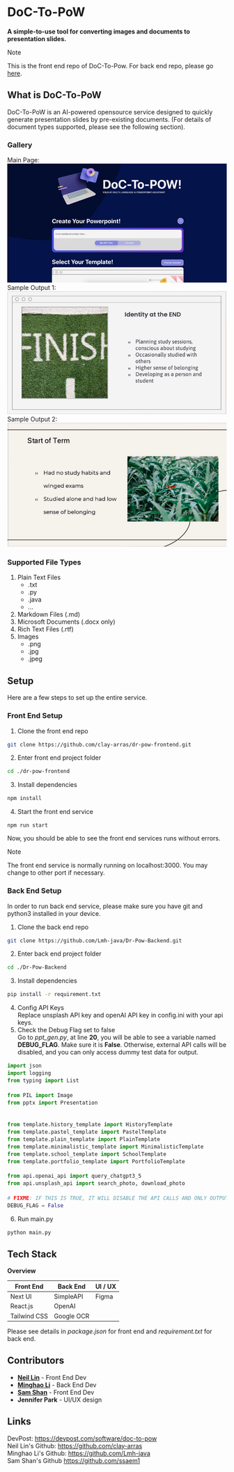 # DoC-To-PoW
**A simple-to-use tool for converting images and documents to presentation slides.**
> [!NOTE]  
> This is the front end repo of DoC-To-Pow. For back end repo, please go [here](https://github.com/Lmh-java/Dr-Pow-Backend).
## What is DoC-To-PoW
DoC-To-PoW is an AI-powered opensource service designed to quickly generate presentation slides by pre-existing documents. (For
details of document types supported, please see the following section). 
### Gallery
Main Page:
![Main Page](images/MainPage.png "Main Page")
Sample Output 1:
![Sample Output1](images/SampleOutput1.png "Sample Output 1")
Sample Output 2:
![Sample Output2](images/SampleOutput2.png "Sample Output 2")
### Supported File Types
1. Plain Text Files
   - .txt
   - .py
   - .java
   - ...
2. Markdown Files (.md)
3. Microsoft Documents (.docx only)
4. Rich Text Files (.rtf)
5. Images
   - .png
   - .jpg
   - .jpeg

## Setup
Here are a few steps to set up the entire service.
### Front End Setup
1. Clone the front end repo
~~~bash
git clone https://github.com/clay-arras/dr-pow-frontend.git
~~~
2. Enter front end project folder
~~~bash
cd ./dr-pow-frontend
~~~
3. Install dependencies
~~~bash
npm install
~~~
4. Start the front end service
~~~
npm run start
~~~
Now, you should be able to see the front end services runs without errors.
> [!NOTE]  
> The front end service is normally running on localhost:3000. You may change to other port if necessary.

### Back End Setup
In order to run back end service, please make sure you have git and python3 installed in your device.
1. Clone the back end repo
~~~bash
git clone https://github.com/Lmh-java/Dr-Pow-Backend.git
~~~
2. Enter back end project folder
~~~bash
cd ./Dr-Pow-Backend
~~~
3. Install dependencies
~~~bash
pip install -r requirement.txt
~~~
4. Config API Keys  
Replace unsplash API key and openAI API key in config.ini with your api keys.
5. Check the Debug Flag set to false  
Go to *ppt_gen.py*, at line **20**, you will be able to see a variable named **DEBUG_FLAG**.
Make sure it is **False**. Otherwise, external API calls will be disabled, and you can only access dummy test data for output.
~~~python
import json
import logging
from typing import List

from PIL import Image
from pptx import Presentation


from template.history_template import HistoryTemplate
from template.pastel_template import PastelTemplate
from template.plain_template import PlainTemplate
from template.minimalistic_template import MinimalisticTemplate
from template.school_template import SchoolTemplate
from template.portfolio_template import PortfolioTemplate

from api.openai_api import query_chatgpt3_5
from api.unsplash_api import search_photo, download_photo

# FIXME: IF THIS IS TRUE, IT WILL DISABLE THE API CALLS AND ONLY OUTPUT DUMMY TEST DATA.
DEBUG_FLAG = False
~~~
6. Run main.py
~~~bash
python main.py
~~~


## Tech Stack
**Overview**

| Front End    | Back End   | UI / UX |
|--------------|------------|---------|
| Next UI      | SimpleAPI  | Figma   |
| React.js     | OpenAI     |         |
| Tailwind CSS | Google OCR |         |

Please see details in *package.json* for front end and *requirement.txt* for back end.

## Contributors
- [**Neil Lin**](https://github.com/clay-arras) - Front End Dev
- [**Minghao Li**](https://github.com/Lmh-java) - Back End Dev
- [**Sam Shan**](https://github.com/ssaem1) - Front End Dev
- **Jennifer Park** - UI/UX design

## Links
DevPost: https://devpost.com/software/doc-to-pow  
Neil Lin's Github: https://github.com/clay-arras  
Minghao Li's Github: https://github.com/Lmh-java  
Sam Shan's Github https://github.com/ssaem1



